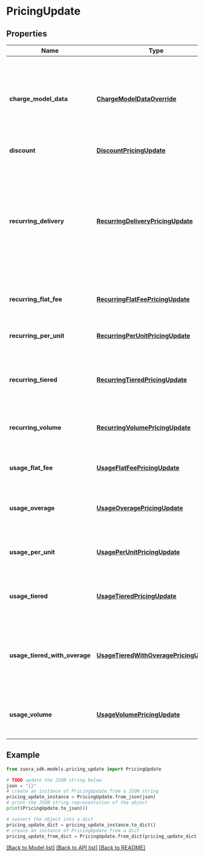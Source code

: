 # PricingUpdate


## Properties

Name | Type | Description | Notes
------------ | ------------- | ------------- | -------------
**charge_model_data** | [**ChargeModelDataOverride**](ChargeModelDataOverride.md) | Container for charge model configuration data.   **Note**: This field is only available if you have the High Water Mark, Pre-Rated Pricing, or Multi-Attribute Pricing charge models enabled. The High Water Mark and Pre-Rated Pricing charge models are available for customers with Enterprise and Nine editions by default. If you are a Growth customer, see [Zuora Editions](https://knowledgecenter.zuora.com/BB_Introducing_Z_Business/C_Zuora_Editions) for pricing information. | [optional] 
**discount** | [**DiscountPricingUpdate**](DiscountPricingUpdate.md) | Pricing information about a discount charge.  | [optional] 
**recurring_delivery** | [**RecurringDeliveryPricingUpdate**](RecurringDeliveryPricingUpdate.md) | Pricing information about a recurring charge that uses the \&quot;delivery\&quot; charge model. This field is only available if you have the Delivery Pricing charge model enabled.   **Note**: The Delivery Pricing charge model is in the **Early Adopter** phase. We are actively soliciting feedback from a small set of early adopters before releasing it as generally available. If you want to join this early adopter program, submit a request at &lt;a href&#x3D;\&quot;http://support.zuora.com/\&quot; target&#x3D;\&quot;_blank\&quot;&gt;Zuora Global Support&lt;/a&gt;. | [optional] 
**recurring_flat_fee** | [**RecurringFlatFeePricingUpdate**](RecurringFlatFeePricingUpdate.md) | Pricing information about a recurring charge that uses the \&quot;flat fee\&quot; charge model. In this charge model, the charge has a fixed price. | [optional] 
**recurring_per_unit** | [**RecurringPerUnitPricingUpdate**](RecurringPerUnitPricingUpdate.md) | Pricing information about a recurring charge that uses the \&quot;per unit\&quot; charge model. In this charge model, the charge has a fixed price per unit purchased. | [optional] 
**recurring_tiered** | [**RecurringTieredPricingUpdate**](RecurringTieredPricingUpdate.md) | Pricing information about a recurring charge that uses the \&quot;tiered pricing\&quot; charge model. In this charge model, the charge has cumulative pricing tiers that become effective as units are purchased. | [optional] 
**recurring_volume** | [**RecurringVolumePricingUpdate**](RecurringVolumePricingUpdate.md) | Pricing information about a recurring charge that uses the \&quot;volume pricing\&quot; charge model. In this charge model, the charge has a variable price per unit, depending on how many units are purchased. | [optional] 
**usage_flat_fee** | [**UsageFlatFeePricingUpdate**](UsageFlatFeePricingUpdate.md) | Pricing information about a usage charge that uses the \&quot;flat fee\&quot; charge model. In this charge model, the charge has a fixed price. | [optional] 
**usage_overage** | [**UsageOveragePricingUpdate**](UsageOveragePricingUpdate.md) | Pricing information about a usage charge that uses the \&quot;overage\&quot; charge model. In this charge model, the charge has an allowance of free units and a fixed price per additional unit consumed. | [optional] 
**usage_per_unit** | [**UsagePerUnitPricingUpdate**](UsagePerUnitPricingUpdate.md) | Pricing information about a usage charge that uses the \&quot;per unit\&quot; charge model. In this charge model, the charge has a fixed price per unit consumed. | [optional] 
**usage_tiered** | [**UsageTieredPricingUpdate**](UsageTieredPricingUpdate.md) | Pricing information about a usage charge that uses the \&quot;tiered pricing\&quot; charge model. In this charge model, the charge has cumulative pricing tiers that become effective as units are consumed. | [optional] 
**usage_tiered_with_overage** | [**UsageTieredWithOveragePricingUpdate**](UsageTieredWithOveragePricingUpdate.md) | Pricing information about a usage charge that uses the \&quot;tiered with overage\&quot; charge model. In this charge model, the charge has cumulative pricing tiers that become effective as units are consumed. The charge also has a fixed price per unit consumed beyond the limit of the final tier. | [optional] 
**usage_volume** | [**UsageVolumePricingUpdate**](UsageVolumePricingUpdate.md) | Pricing information about a usage charge that uses the \&quot;volume pricing\&quot; charge model. In this charge model, the charge has a variable price per unit, depending on how many units are consumed. | [optional] 

## Example

```python
from zuora_sdk.models.pricing_update import PricingUpdate

# TODO update the JSON string below
json = "{}"
# create an instance of PricingUpdate from a JSON string
pricing_update_instance = PricingUpdate.from_json(json)
# print the JSON string representation of the object
print(PricingUpdate.to_json())

# convert the object into a dict
pricing_update_dict = pricing_update_instance.to_dict()
# create an instance of PricingUpdate from a dict
pricing_update_from_dict = PricingUpdate.from_dict(pricing_update_dict)
```
[[Back to Model list]](../README.md#documentation-for-models) [[Back to API list]](../README.md#documentation-for-api-endpoints) [[Back to README]](../README.md)


